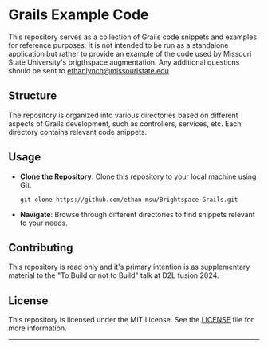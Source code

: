 # Grails Example Code

This repository serves as a collection of Grails code snippets and examples for reference purposes. It is not intended to be run as a standalone application but rather to provide an example of the code used by Missouri State University's brigthspace augmentation. Any additional questions should be sent to ethanlynch@missouristate.edu

## Structure

The repository is organized into various directories based on different aspects of Grails development, such as controllers, services, etc. Each directory contains relevant code snippets.

## Usage

- **Clone the Repository**: Clone this repository to your local machine using Git.

  ```
  git clone https://github.com/ethan-msu/Brightspace-Grails.git
  ```

- **Navigate**: Browse through different directories to find snippets relevant to your needs.

## Contributing

This repository is read only and it's primary intention is as supplementary material to the "To Build or not to Build" talk at D2L fusion 2024.


## License

This repository is licensed under the MIT License. See the [LICENSE](LICENSE) file for more information.

---